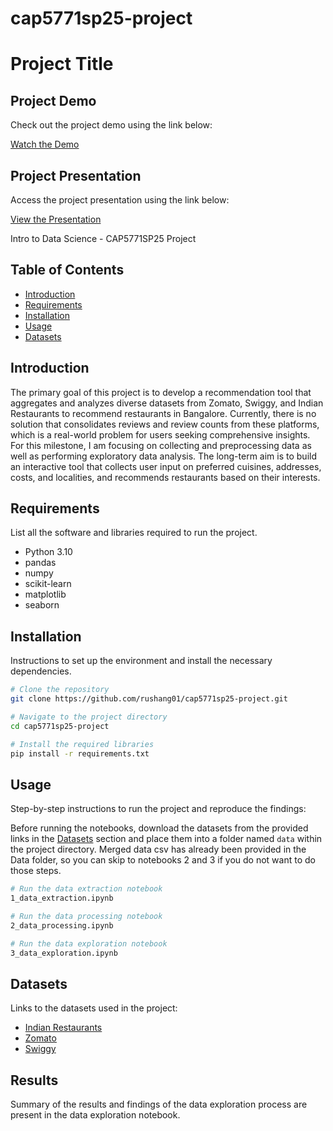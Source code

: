 # cap5771sp25-project
# Project Title


## Project Demo

Check out the project demo using the link below:

[Watch the Demo](https://uflorida-my.sharepoint.com/:v:/g/personal/chiplun_rushangs_ufl_edu/Ede6izdyrLVOtWypTeBKNgQByTsL4_nEojaHMs8i_G8ycw?nav=eyJyZWZlcnJhbEluZm8iOnsicmVmZXJyYWxBcHAiOiJTdHJlYW1XZWJBcHAiLCJyZWZlcnJhbFZpZXciOiJTaGFyZURpYWxvZy1MaW5rIiwicmVmZXJyYWxBcHBQbGF0Zm9ybSI6IldlYiIsInJlZmVycmFsTW9kZSI6InZpZXcifX0%3D&e=FslpTT)

## Project Presentation

Access the project presentation using the link below:

[View the Presentation](https://uflorida-my.sharepoint.com/:p:/g/personal/chiplun_rushangs_ufl_edu/EaoRWCU-iwlKklUQQGABobkBqGhlncNgRA_kYs0fGA45LQ?e=muH4qe)


Intro to Data Science - CAP5771SP25 Project

## Table of Contents
- [Introduction](#introduction)
- [Requirements](#requirements)
- [Installation](#installation)
- [Usage](#usage)
- [Datasets](#datasets)

## Introduction
The primary goal of this project is to develop a recommendation tool that aggregates and analyzes diverse datasets from Zomato, Swiggy, and Indian Restaurants to recommend restaurants in Bangalore. Currently, there is no solution that consolidates reviews and review counts from these platforms, which is a real-world problem for users seeking comprehensive insights. For this milestone, I am focusing on collecting and preprocessing data as well as performing exploratory data analysis. The long-term aim is to build an interactive tool that collects user input on preferred cuisines, addresses, costs, and localities, and recommends restaurants based on their interests.

## Requirements
List all the software and libraries required to run the project.
- Python 3.10
- pandas
- numpy
- scikit-learn
- matplotlib
- seaborn

## Installation
Instructions to set up the environment and install the necessary dependencies.
```bash
# Clone the repository
git clone https://github.com/rushang01/cap5771sp25-project.git

# Navigate to the project directory
cd cap5771sp25-project

# Install the required libraries
pip install -r requirements.txt
```

## Usage
Step-by-step instructions to run the project and reproduce the findings:

Before running the notebooks, download the datasets from the provided links in the [Datasets](#datasets) section and place them into a folder named `data` within the project directory. Merged data csv has already been provided in the Data folder, so you can skip to notebooks 2 and 3 if you do not want to do those steps.
```bash
# Run the data extraction notebook
1_data_extraction.ipynb

# Run the data processing notebook
2_data_processing.ipynb

# Run the data exploration notebook
3_data_exploration.ipynb
```

## Datasets
Links to the datasets used in the project:
- [Indian Restaurants](https://www.kaggle.com/datasets/arnabchaki/indian-restaurants-2023/data)
- [Zomato](https://www.kaggle.com/datasets/absin7/zomato-bangalore-dataset/data?select=zomato.csv)
- [Swiggy](https://www.kaggle.com/datasets/ashishjangra27/swiggy-restaurants-dataset/data?select=swiggy.csv)

## Results
Summary of the results and findings of the data exploration process are present in the data exploration notebook.